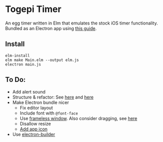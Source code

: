 # Togepi Timer

An egg timer written in Elm that emulates the stock iOS timer functionality.
Bundled as an Electron app using [this guide](https://medium.com/@ezekeal/building-an-electron-app-with-elm-part-1-boilerplate-3416a730731f).

## Install

```
elm-install
elm make Main.elm --output elm.js
electron main.js
```

## To Do:

- Add alert sound
- Structure & refactor: See [here](https://becoming-functional.com/nine-guidelines-for-modular-elm-development-fe18d2f7885e) and [here](http://blog.jenkster.com/2016/04/how-i-structure-elm-apps.html)
- Make Electron bundle nicer
    - Fix editor layout
    - Include font with `@font-face`
    - Use [frameless window](https://electronjs.org/docs/api/frameless-window). Also consider dragging, see [here](https://medium.com/developers-writing/building-a-desktop-application-with-electron-204203eeb658)
    - Disallow resize
    - [Add app icon](https://www.christianengvall.se/electron-app-icons/)
- Use [electron-builder](https://github.com/electron-userland/electron-builder)
